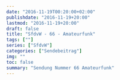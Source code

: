 ```yaml
---
date: "2016-11-19T00:20:00+02:00"
publishdate: "2016-11-19+20:00"
lastmod: "2016-11-19+20:00"
draft: false
title: "SfdvW - 66 - Amateurfunk"
tags: [""]
series: ["SfdvW"]
categories: ["Sendebeitrag"]
img: ""
toc: false
summary: "Sendung Nummer 66 Amateurfunk"
---
```


<div id="example"></div>
<script src="https://cdn.podlove.org/web-player/embed.js"></script>

<script>
  podlovePlayer('#example', '/blog/sfdvw66.json');
</script>
